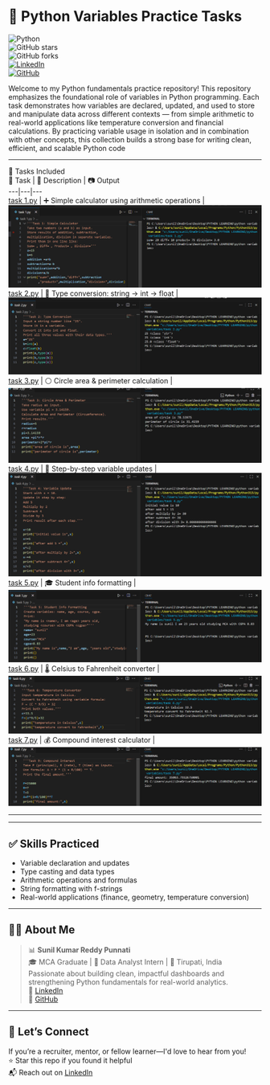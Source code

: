 # 🧠 Python Variables Practice Tasks  

![Python](https://img.shields.io/badge/Python-3.x-blue?logo=python&logoColor=white)  
![GitHub stars](https://img.shields.io/github/stars/sunilkumarreddypunnati/python-variables?style=social)  
![GitHub forks](https://img.shields.io/github/forks/sunilkumarreddypunnati/python-variables?style=social)  
[![LinkedIn](https://img.shields.io/badge/LinkedIn-Connect-blue?logo=linkedin)](https://www.linkedin.com/in/sunilkumarreddypunnati/)  
[![GitHub](https://img.shields.io/badge/GitHub-Profile-black?logo=github)](https://github.com/sunilkumarreddypunnati)  

Welcome to my Python fundamentals practice repository! This repository emphasizes the foundational role of variables in Python programming. Each task demonstrates how variables are declared, updated, and used to store and manipulate data across different contexts — from simple arithmetic to real-world applications like temperature conversion and financial calculations. By practicing variable usage in isolation and in combination with other concepts, this collection builds a strong base for writing clean, efficient, and scalable Python code


---

📂 Tasks Included  
🧪 Task | 📄 Description | 📷 Output  
---|---|---  
[task 1.py](./variables/task%201.py) | ➕ Simple calculator using arithmetic operations | ![Task 1](./Screenshot%202025-08-29%20133926.png)  
[task 2.py](./variables/task%202.py) | 🔄 Type conversion: string → int → float | ![Task 2](./Screenshot%202025-08-29%20133945.png)  
[task 3.py](./variables/task%203.py) | ⚪ Circle area & perimeter calculation | ![Task 3](./Screenshot%202025-08-29%20134008.png)  
[task 4.py](./variables/task%204.py) | 🔧 Step-by-step variable updates | ![Task 4](./Screenshot%202025-08-29%20134022.png)  
[task 5.py](./variables/task%205.py) | 🎓 Student info formatting | ![Task 5](./Screenshot%202025-08-29%20134047.png)  
[task 6.py](./variables/task%206.py) | 🌡️ Celsius to Fahrenheit converter | ![Task 6](./Screenshot%202025-08-29%20134254.png)  
[task 7.py](./variables/task%207.py) | 💰 Compound interest calculator | ![Task 7](./Screenshot%202025-08-29%20134314.png)  

---
---

## ✅ Skills Practiced

- Variable declaration and updates  
- Type casting and data types  
- Arithmetic operations and formulas  
- String formatting with f-strings  
- Real-world applications (finance, geometry, temperature conversion)

---

## 👨‍💻 About Me

> 📊 **Sunil Kumar Reddy Punnati**  
> 🎓 MCA Graduate | 💼 Data Analyst Intern | 📍 Tirupati, India  
> Passionate about building clean, impactful dashboards and strengthening Python fundamentals for real-world analytics.  
> 🔗 [LinkedIn](https://www.linkedin.com/in/sunil-kumar-reddy-punnati-a0a279308/)  
> 🔗 [GitHub](https://github.com/sunilkumarreddypunnati)

---

## 🙌 Let’s Connect

If you’re a recruiter, mentor, or fellow learner—I'd love to hear from you!  
⭐ Star this repo if you found it helpful  
📬 Reach out on [LinkedIn](https://www.linkedin.com/in/sunil-kumar-reddy-punnati-a0a279308/)



